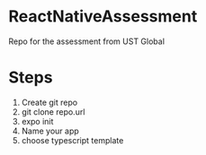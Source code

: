 # ReactNativeAssessment
Repo for the assessment from UST Global

# Steps
1. Create git repo
2. git clone repo.url
3. expo init
4. Name your app
5. choose typescript template
